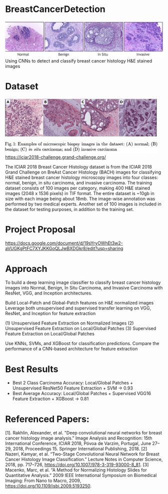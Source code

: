 # BreastCancerDetection
![text](https://github.com/EricLi-Dev/BreastCancerDetection/blob/main/Images/4_categories.png)
Using CNNs to detect and classify breast cancer histology H&amp;E stained images

# Dataset
![text](https://github.com/EricLi-Dev/BreastCancerDetection/blob/main/Images/4_categories_figure.png)
https://iciar2018-challenge.grand-challenge.org/

The ICIAR 2018 Breast Cancer Histology dataset is from the ICIAR 2018 Grand Challenge on BreAst Cancer Histology (BACH) images for classifying H&E stained breast cancer histology microscopy images into four classes: normal, benign, in situ carcinoma, and invasive carcinoma. The training dataset consists of 100 images per category, making 400 H&E stained images (2048 x 1536 pixels) in TIF format. The entire dataset is ~10gb in size with each image being about 18mb. The image-wise annotation was performed by two medical experts. Another set of 100 images is included in the dataset for testing purposes, in addition to the training set.

# Project Proposal
https://docs.google.com/document/d/19sYryOWhEt3w2-aVUGKgPtFC7XYJKKGoQLJwBXDGkr8/edit?usp=sharing

# Approach
To build a deep learning image classifier to classify breast cancer histology images into Normal, Benign, In Situ Carcinoma, and Invasive Carcinoma with ResNet, VGG, and Inception architectures. 

Build Local-Patch and Global-Patch features on H&E normalized images
Leverage both unsupervised and supervised transfer learning on VGG, ResNet, and Inception for feature extraction

(1) Unsupervised Feature Extraction on Normalized Images
(2) Unsupervised Feature Extraction on Local/Global Patches
(3) Supervised Feature Extraction on Local/Global Patches

Use KNNs, SVMs, and XGBoost for classification predictions. 
Compare the performance of a CNN-based architecture for feature extraction 

# Best Results
- Best 2 Class Carcinoma Accuracy:
  Local/Global Patches + Unsupervised ResNet50 Feature Extraction + SVM -> 0.93
- Best Average Accuracy:
  Local/Global Patches + Supervised VGG16 Feature Extraction + XGBoost -> 0.81
  
# Referenced Papers:
[1]. Rakhlin, Alexander, et al. "Deep convolutional neural networks for breast cancer histology image analysis." Image Analysis and Recognition: 15th International Conference, ICIAR 2018, Póvoa de Varzim, Portugal, June 27–29, 2018, Proceedings 15. Springer International Publishing, 2018.
[2] Nazeri, Kamyar, et al. “Two-Stage Convolutional Neural Network for Breast Cancer Histology Image Classification.” Lecture Notes in Computer Science, 2018, pp. 717–726, https://doi.org/10.1007/978-3-319-93000-8_81. 
[3] Macenko, Marc, et al. “A Method for Normalizing Histology Slides for Quantitative Analysis.” 2009 IEEE International Symposium on Biomedical Imaging: From Nano to Macro, 2009, https://doi.org/10.1109/isbi.2009.5193250. 

